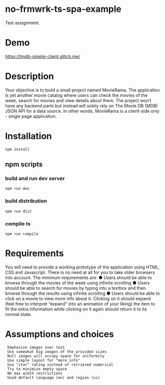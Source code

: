 # no-frmwrk-ts-spa-example
Test assignment.

# Demo
https://tmdb-simple-client.glitch.me/

# Description
Your objective is to build a small project named MovieRama. The application is yet another movie catalog where users can check the movies of the week, search for movies and view details about them. The project won’t have any backend parts but instead will solely rely on The Movie DB (MDB) JSON API for a data source. In other words, MovieRama is a client-side only - single page application.

# Installation
```npm install```
## npm scripts
### build and run dev server
```npm run dev```
### build distribution
```npm run dist```
### compile ts
```npm run compile```

# Requirements
  You will need to provide a working prototype of the application using HTML, CSS and Javascript. There is no need at all for you to take older browsers into account.
  The minimum requirements are:
  ● Users should be able to browse through the movies of the week using infinite scrolling
  ● Users should be able to search for movies by typing into a textbox and then browse through the results using infinite scrolling
  ● Users should be able to click on a movie to view more info about it. Clicking on it should expand (feel free to interpret “expand” into an animation of your liking) the item to fit the extra information while clicking on it again should return it to its normal state.
  
# Assumptions and choices
     Emphasise images over text
     Use somewhat big images of the provided sizes
     Null images will occupy space for uniformity
     Use simple layout for "more info"
     Use "star" rating instead of retrieved numerical
     Try to minimise empty space
     No max width restrictions
     Used default language (en) and region (us)
